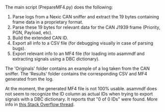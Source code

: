 The main script (PrepareMF4.py) does the following:

1. Parse logs from a Nexic CAN sniffer and extract the 19 bytes containing frame data in a proprietary format.
2. Parse these 19 bytes for relevant data for the CAN J1939 frame (Priority, PGN, Payload, etc).
3. Build the extended CAN ID.
4. Export all info to a CSV file (for debugging visually in case of parsing bugs).
5. Export relevant info to an MF4 file (for loading into asammdf and extracting signals using a DBC dictionary).

The 'Originals' folder contains an example of a log taken from the CAN sniffer.
The 'Results' folder contains the corresponding CSV and MF4 generated from the log.


At the moment, the generated MF4 file is not 100% usable. asammdf does not seem to recognize the ID column as actual IDs when trying to export signals with a DBC dictionary. It reports that "0 of 0 IDs" were found. More info in [this Stack Overflow thread](https://stackoverflow.com/questions/74522618/asammdf-gui-not-recognizing-id-column-as-ids-for-can-j1939-ids).